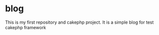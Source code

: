blog
====

This is my first repository and cakephp project. It is a simple blog for test cakephp framework

